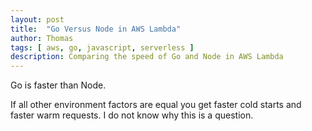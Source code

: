 ```yaml
---
layout: post
title:  "Go Versus Node in AWS Lambda"
author: Thomas
tags: [ aws, go, javascript, serverless ]
description: Comparing the speed of Go and Node in AWS Lambda
---
```


Go is faster than Node.

If all other environment factors are equal you get faster cold starts and faster warm requests. I do not know why this is a question.
